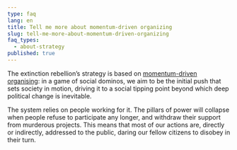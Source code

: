 ```yaml
---
type: faq
lang: en
title: Tell me more about momentum-driven organizing
slug: tell-me-more-about-momentum-driven-organizing
faq_types:
  - about-strategy
published: true
---
```

The extinction rebellion’s strategy is based on [momentum-driven organising](https://by2020weriseup.net/assets/presentations/Presentation-momentum-driven-organising-EN.pdf): in a game of social dominos, we aim to be the initial push that sets society in motion, driving it to a social tipping point beyond which deep political change is inevitable.

The system relies on people working for it. The pillars of power will collapse when people refuse to participate any longer, and withdraw their support from murderous projects. This means that most of our actions are, directly or indirectly, addressed to the public, daring our fellow citizens to disobey in their turn.
